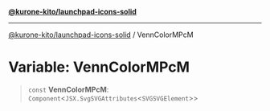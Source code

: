 [**@kurone-kito/launchpad-icons-solid**](../README.md)

***

[@kurone-kito/launchpad-icons-solid](../globals.md) / VennColorMPcM

# Variable: VennColorMPcM

> `const` **VennColorMPcM**: `Component`\<`JSX.SvgSVGAttributes`\<`SVGSVGElement`\>\>
